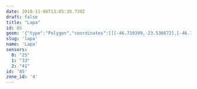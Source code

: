 ```yaml
---
date: 2018-11-06T13:05:30.730Z
draft: false
title: "Lapa"
id: 85
geom: '{"type":"Polygon","coordinates":[[[-46.719399,-23.536672],[-46.7189,-23.536152],[-46.71868,-23.53603],[-46.714413,-23.535365],[-46.71337,-23.535355],[-46.712471,-23.535414],[-46.711698,-23.535539],[-46.710619,-23.53578],[-46.709691,-23.536132],[-46.709524,-23.536298],[-46.70943,-23.536513],[-46.709493,-23.537007],[-46.709459,-23.537173],[-46.708286,-23.538463],[-46.708031,-23.538644],[-46.707735,-23.538754],[-46.706389,-23.538972],[-46.706129,-23.539163],[-46.705662,-23.539735],[-46.704873,-23.540108],[-46.7017,-23.54081],[-46.699221,-23.541095],[-46.698647,-23.541069],[-46.6981,-23.540899],[-46.69746,-23.540781],[-46.697312,-23.540809],[-46.697164,-23.540708],[-46.697263,-23.540454],[-46.697587,-23.537644],[-46.697603,-23.536707],[-46.697466,-23.536071],[-46.69772,-23.535227],[-46.697822,-23.534519],[-46.697665,-23.534472],[-46.697205,-23.53485],[-46.696507,-23.535089],[-46.696457,-23.534936],[-46.695913,-23.534818],[-46.695813,-23.534882],[-46.695619,-23.534832],[-46.694899,-23.534171],[-46.694109,-23.533613],[-46.69391,-23.533379],[-46.693626,-23.532747],[-46.693569,-23.532062],[-46.692995,-23.532185],[-46.692322,-23.532633],[-46.692253,-23.532625],[-46.687606,-23.526116],[-46.685463,-23.526167],[-46.68544,-23.526062],[-46.685403,-23.523868],[-46.685288,-23.523722],[-46.686683,-23.522589],[-46.687592,-23.521723],[-46.687925,-23.521494],[-46.690215,-23.517041],[-46.690807,-23.516077],[-46.691199,-23.515594],[-46.691388,-23.515004],[-46.691525,-23.514916],[-46.692566,-23.513201],[-46.692692,-23.512757],[-46.692775,-23.51205],[-46.693781,-23.510379],[-46.693796,-23.510119],[-46.693705,-23.509686],[-46.69377,-23.508774],[-46.693635,-23.508276],[-46.694513,-23.508152],[-46.695288,-23.508155],[-46.695903,-23.508059],[-46.697548,-23.508019],[-46.707046,-23.508813],[-46.710167,-23.508547],[-46.711872,-23.508468],[-46.713576,-23.50829],[-46.714317,-23.508299],[-46.716887,-23.508099],[-46.717467,-23.508109],[-46.718368,-23.508237],[-46.718873,-23.508376],[-46.719714,-23.508761],[-46.72038,-23.509306],[-46.721093,-23.509985],[-46.722632,-23.512183],[-46.723142,-23.512718],[-46.723598,-23.513089],[-46.726528,-23.514774],[-46.725782,-23.517488],[-46.72553,-23.517913],[-46.72495,-23.518584],[-46.723323,-23.519706],[-46.723062,-23.520291],[-46.722213,-23.521362],[-46.722094,-23.522079],[-46.721413,-23.524369],[-46.72119,-23.524766],[-46.721167,-23.525195],[-46.720818,-23.526393],[-46.720673,-23.52665],[-46.720314,-23.526903],[-46.720186,-23.527127],[-46.719857,-23.52863],[-46.719925,-23.528835],[-46.720141,-23.529021],[-46.71926,-23.532015],[-46.719544,-23.532846],[-46.719591,-23.533267],[-46.7193,-23.535127],[-46.719219,-23.536079],[-46.719399,-23.536672]]]}'
slug: 'lapa'
name: 'Lapa'
sensors:
  0: "25"
  1: "33"
  2: "41"
id: '85'
zone_id: '4'
---
```

		